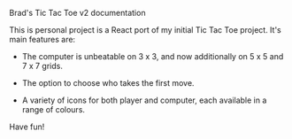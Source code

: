 Brad's Tic Tac Toe v2 documentation

This is personal project is a React port of my initial Tic Tac Toe project.  It's main features are:

- The computer is unbeatable on 3 x 3, and now additionally on 5 x 5 and 7 x 7 grids.

- The option to choose who takes the first move.

- A variety of icons for both player and computer, each available in a range of colours.

Have fun!


